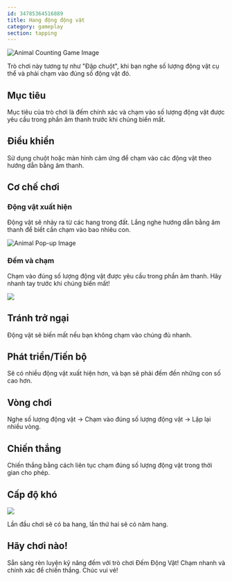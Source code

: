 ```yaml
---
id: 34785364516889
title: Hang động động vật 
category: gameplay
section: tapping
---
```

![Animal Counting Game Image](https://help.studycat.com/hc/article_attachments/34829163309209)

Trò chơi này tương tự như "Đập chuột", khi bạn nghe số lượng động vật cụ thể và phải chạm vào đúng số động vật đó.

## Mục tiêu

Mục tiêu của trò chơi là đếm chính xác và chạm vào số lượng động vật được yêu cầu trong phần âm thanh trước khi chúng biến mất.

## Điều khiển

Sử dụng chuột hoặc màn hình cảm ứng để chạm vào các động vật theo hướng dẫn bằng âm thanh.

## Cơ chế chơi

### Động vật xuất hiện

Động vật sẽ nhảy ra từ các hang trong đất. Lắng nghe hướng dẫn bằng âm thanh để biết cần chạm vào bao nhiêu con.

![Animal Pop-up Image](https://help.studycat.com/hc/article_attachments/34829163315225)

### Đếm và chạm

Chạm vào đúng số lượng động vật được yêu cầu trong phần âm thanh. Hãy nhanh tay trước khi chúng biến mất!

![](https://help.studycat.com/hc/article_attachments/34975029772825)

## Tránh trở ngại

Động vật sẽ biến mất nếu bạn không chạm vào chúng đủ nhanh.

## Phát triển/Tiến bộ

Sẽ có nhiều động vật xuất hiện hơn, và bạn sẽ phải đếm đến những con số cao hơn.

## Vòng chơi

Nghe số lượng động vật -> Chạm vào đúng số lượng động vật -> Lặp lại nhiều vòng.

## Chiến thắng

Chiến thắng bằng cách liên tục chạm đúng số lượng động vật trong thời gian cho phép.

## Cấp độ khó

![](https://help.studycat.com/hc/article_attachments/34829163311897)

Lần đầu chơi sẽ có ba hang, lần thứ hai sẽ có năm hang.

## Hãy chơi nào!

Sẵn sàng rèn luyện kỹ năng đếm với trò chơi Đếm Động Vật! Chạm nhanh và chính xác để chiến thắng. Chúc vui vẻ!